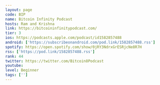 ```yaml
---
layout: page
code: BIP
name: Bitcoin Infinity Podcast
hosts: Ram and Krishna
link: https://bitcoininfinitypodcast.com/
tier: 3
ios: https://podcasts.apple.com/podcast/id1582857488
android: ['https://subscribeonandroid.com/pod.link/1582857488.rss']
spotify: https://open.spotify.com/show/0jRY3NdrxGrESRjcNe8R7H
rss: ['https://pod.link/1582857488.rss']
rank: 44
twitter: https://twitter.com/Bitcoin8Podcast
youtube: 
level: Beginner
tags: ['']
---
```

